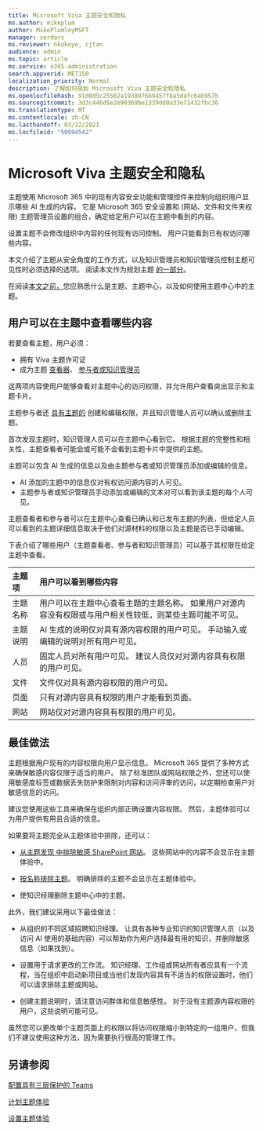 ```yaml
---
title: Microsoft Viva 主题安全和隐私
ms.author: mikeplum
author: MikePlumleyMSFT
manager: serdars
ms.reviewer: nkokoye, cjtan
audience: admin
ms.topic: article
ms.service: o365-administration
search.appverid: MET150
localization_priority: Normal
description: 了解如何规划 Microsoft Viva 主题安全和隐私
ms.openlocfilehash: 91d0d5c25502a1938976b9457f8a5dafc6ab957b
ms.sourcegitcommit: 3d3c446d5e2e90369be1339dd0a33e71432fbc36
ms.translationtype: MT
ms.contentlocale: zh-CN
ms.lasthandoff: 03/22/2021
ms.locfileid: "50994542"
---
```

# <a name="microsoft-viva-topics-security-and-privacy"></a>Microsoft Viva 主题安全和隐私

主题使用 Microsoft 365 中的现有内容安全功能和管理控件来控制向组织用户显示哪些 AI 生成的内容。 它是 Microsoft 365 安全设置和 (网站、文件和文件夹权限) 主题管理员设置的组合，确定给定用户可以在主题中看到的内容。

设置主题不会修改组织中内容的任何现有访问控制。 用户只能看到已有权访问哪些内容。

本文介绍了主题从安全角度的工作方式，以及知识管理员和知识管理员控制主题可见性时必须选择的选项。 阅读本文作为规划主题 [的一部分](plan-topic-experiences.md)。

在阅读[本文之前，](topic-experiences-overview.md)您应熟悉什么是主题、[](topic-center-overview.md)主题中心，以及如何使用主题[](manage-topics.md)中心中的主题。

## <a name="what-users-can-see-in-topics"></a>用户可以在主题中查看哪些内容

若要查看主题，用户必须：

- 拥有 Viva 主题许可证
- 成为主题 [查看器](topic-experiences-knowledge-rules.md#change-who-can-see-topics-in-your-organization)、 [参与者或知识管理员](topic-experiences-user-permissions.md)

这两项内容使用户能够查看对主题中心的访问权限，并允许用户查看突出显示和主题卡片。

主题参与者还 [具有主题的](topic-experiences-user-permissions.md) 创建和编辑权限，并且知识管理人员可以确认或删除主题。

首次发现主题时，知识管理人员可以在主题中心看到它。 根据主题的完整性和相关性，主题查看者可能会或可能不会看到主题卡片中提供的主题。

主题可以包含 AI 生成的信息以及由主题参与者或知识管理员添加或编辑的信息。

- AI 添加的主题中的信息仅对有权访问源内容的人可见。
- 主题参与者或知识管理员手动添加或编辑的文本对可以看到该主题的每个人可见。

主题查看者和参与者可以在主题中心查看已确认和已发布主题的列表，但给定人员可以看到的主题详细信息取决于他们对源材料的权限以及主题是否已手动编辑。

下表介绍了哪些用户（主题查看者、参与者和知识管理员）可以基于其权限在给定主题中查看。

|主题项|用户可以看到哪些内容|
|:---------|:------------------|
|主题名称|用户可以在主题中心查看主题的主题名称。 如果用户对源内容没有权限或与用户相关性较低，则某些主题可能不可见。|
|主题说明|AI 生成的说明仅对具有源内容权限的用户可见。 手动输入或编辑的说明对所有用户可见。|
|人员|固定人员对所有用户可见。 建议人员仅对对源内容具有权限的用户可见。|
|文件|文件仅对具有源内容权限的用户可见。|
|页面|只有对源内容具有权限的用户才能看到页面。|
|网站|网站仅对对源内容具有权限的用户可见。|

## <a name="best-practices"></a>最佳做法

主题根据用户现有的内容权限向用户显示信息。 Microsoft 365 提供了多种方式来确保敏感内容仅限于适当的用户。 除了标准团队或网站权限之外，您还可以使用敏感度标签或数据丢失防护[](../compliance/data-loss-prevention-policies.md)来限制对内容和访问评审的访问，以[](/azure/active-directory/governance/access-reviews-overview)定期检查用户对敏感信息的访问。 [](../compliance/sensitivity-labels.md)

建议您使用这些工具来确保在组织内部正确设置内容权限。 然后，主题体验可以为用户提供有用且合适的信息。

如果要将主题完全从主题体验中排除，还可以：

- [从主题发现 中排除敏感 SharePoint 网站](topic-experiences-discovery.md#select-sharepoint-topic-sources)。 这些网站中的内容不会显示在主题体验中。

- [按名称排除主题](topic-experiences-discovery.md#exclude-topics-by-name)。 明确排除的主题不会显示在主题体验中。

- 使知识经理删除主题中心中的主题。

此外，我们建议采用以下最佳做法：

- 从组织的不同区域招聘知识经理。 让具有各种专业知识的知识管理人员（以及访问 AI 使用的基础内容）可以帮助你为用户选择最有用的知识，并删除敏感信息（如果找到）。

- 设置用于请求更改的工作流。 知识经理、工作组或网站所有者应具有一个流程，当在组织中启动新项目或当他们发现内容具有不适当的权限设置时，他们可以请求排除主题或网站。

- 创建主题说明时，请注意访问群体和信息敏感性。 对于没有主题源内容权限的用户，这些说明可能可见。

虽然您可以更改单个主题页面上的权限以将访问权限缩小到特定的一组用户，但我们不建议使用这种方法，因为需要执行很高的管理工作。

## <a name="see-also"></a>另请参阅

[配置具有三层保护的 Teams](../solutions/configure-teams-three-tiers-protection.md)

[计划主题体验](plan-topic-experiences.md)

[设置主题体验](set-up-topic-experiences.md)
